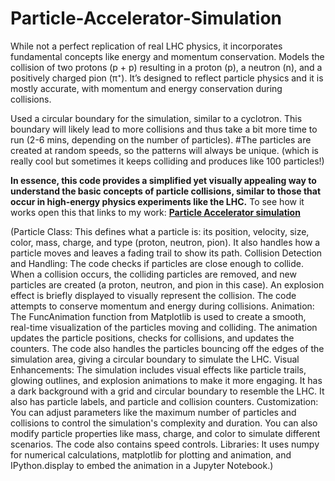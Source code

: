 # Particle-Accelerator-Simulation
While not a perfect replication of real LHC physics, it incorporates fundamental concepts like energy and momentum conservation.
Models the collision of two protons (p + p) resulting in a proton (p), a neutron (n), and a positively charged pion (π⁺). It’s designed to reflect particle physics and it is mostly accurate, with momentum and energy conservation during collisions.

Used a circular boundary for the simulation, similar to a cyclotron. This boundary will likely lead to more collisions and thus take a bit more time to run (2-6 mins, depending on the number of particles).
#The particles are created at random speeds, so the patterns will always be unique. (which is really cool but sometimes it keeps colliding and produces like 100 particles!)

**In essence, this code provides a simplified yet visually appealing way to understand the basic concepts of particle collisions, similar to those that occur in high-energy physics experiments like the LHC.**
To see how it works open this that links to my work:
**[Particle Accelerator simulation](https://colab.research.google.com/drive/1qWvhOPAB6fdfmvo2OA1xGDwk-BUsavbl?usp=sharing)**


(Particle Class:
This defines what a particle is: its position, velocity, size, color, mass, charge, and type (proton, neutron, pion). It also handles how a particle moves and leaves a fading trail to show its path. 
Collision Detection and Handling:
The code checks if particles are close enough to collide. When a collision occurs, the colliding particles are removed, and new particles are created (a proton, neutron, and pion in this case). An explosion effect is briefly displayed to visually represent the collision. The code attempts to conserve momentum and energy during collisions. 
Animation:
The FuncAnimation function from Matplotlib is used to create a smooth, real-time visualization of the particles moving and colliding. The animation updates the particle positions, checks for collisions, and updates the counters. The code also handles the particles bouncing off the edges of the simulation area, giving a circular boundary to simulate the LHC. 
Visual Enhancements:
The simulation includes visual effects like particle trails, glowing outlines, and explosion animations to make it more engaging. It has a dark background with a grid and circular boundary to resemble the LHC. It also has particle labels, and particle and collision counters. 
Customization:
You can adjust parameters like the maximum number of particles and collisions to control the simulation's complexity and duration. You can also modify particle properties like mass, charge, and color to simulate different scenarios. The code also contains speed controls. 
Libraries:
It uses numpy for numerical calculations, matplotlib for plotting and animation, and IPython.display to embed the animation in a Jupyter Notebook.)
